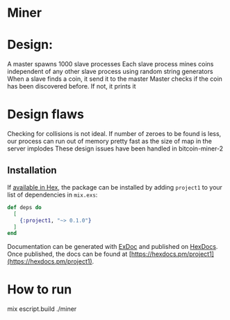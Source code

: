 # Miner

# Design:
A master spawns 1000 slave processes
Each slave process mines coins independent of any other slave process using random string generators
When a slave finds a coin, it send it to the master
Master checks if the coin has been discovered before. If not, it prints it

# Design flaws
Checking for collisions is not ideal. If number of zeroes to be found is less, our process can run out of 
memory pretty fast as the size of map in the server implodes
These design issues have been handled in bitcoin-miner-2

## Installation

If [available in Hex](https://hex.pm/docs/publish), the package can be installed
by adding `project1` to your list of dependencies in `mix.exs`:

```elixir
def deps do
  [
    {:project1, "~> 0.1.0"}
  ]
end
```

Documentation can be generated with [ExDoc](https://github.com/elixir-lang/ex_doc)
and published on [HexDocs](https://hexdocs.pm). Once published, the docs can
be found at [https://hexdocs.pm/project1](https://hexdocs.pm/project1).


# How to run
mix escript.build
./miner

